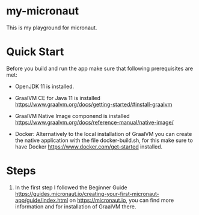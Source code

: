 # my-micronaut
This is my playground for micronaut.

# Quick Start
Before you build and run the app make sure that following prerequisites are met:

- OpenJDK 11 is installed.
- GraalVM CE for Java 11 is installed https://www.graalvm.org/docs/getting-started/#install-graalvm
- GraalVM Native Image componend is installed https://www.graalvm.org/docs/reference-manual/native-image/

- Docker: Alternatively to the local installation of GraalVM you can create the native application with the file docker-build.sh, for this make sure to have Docker https://www.docker.com/get-started installed.


# Steps
1. In the first step I followed the Beginner Guide https://guides.micronaut.io/creating-your-first-micronaut-app/guide/index.html on https://micronaut.io, you can find more information and for installation of GraalVM there. 
